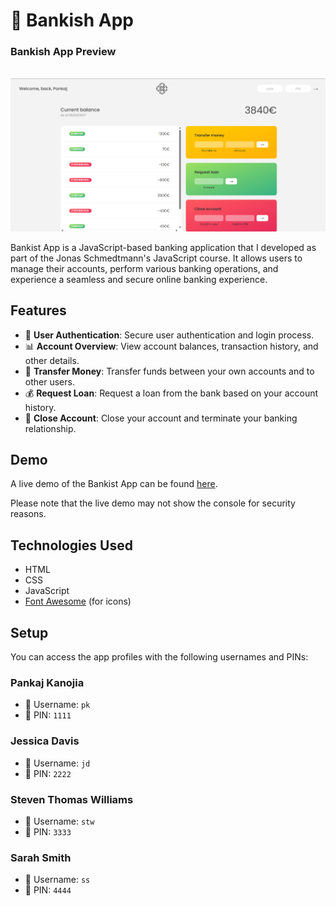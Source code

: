 # 🏦 Bankish App

<h3>Bankish App Preview </h3>
<br>
<img src = 'preview.png'>

Bankist App is a JavaScript-based banking application that I developed as part of the Jonas Schmedtmann's JavaScript course. It allows users to manage their accounts, perform various banking operations, and experience a seamless and secure online banking experience.

## Features

- 🔐 **User Authentication**: Secure user authentication and login process.
- 📊 **Account Overview**: View account balances, transaction history, and other details.
- 💸 **Transfer Money**: Transfer funds between your own accounts and to other users.
- 💰 **Request Loan**: Request a loan from the bank based on your account history.
- 🚪 **Close Account**: Close your account and terminate your banking relationship.

## Demo

A live demo of the Bankist App can be found [here]().

Please note that the live demo may not show the console for security reasons.

## Technologies Used

- HTML
- CSS
- JavaScript
- [Font Awesome](https://fontawesome.com/) (for icons)

## Setup


You can access the app profiles with the following usernames and PINs:

### Pankaj Kanojia 

- 👤 Username: `pk`
- 🔐 PIN: `1111`

### Jessica Davis

- 👤 Username: `jd`
- 🔐 PIN: `2222`

### Steven Thomas Williams

- 👤 Username: `stw`
- 🔐 PIN: `3333`

### Sarah Smith

- 👤 Username: `ss`
- 🔐 PIN: `4444`
